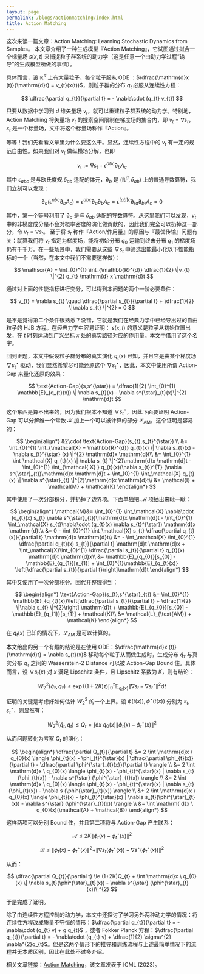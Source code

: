 ```yaml
---
layout: page
permalink: /blogs/actionmatching/index.html
title: Action Matching
---
```



这次来读一篇文章：Action Matching: Learning Stochastic Dynamics from Samples。
本文章介绍了一种生成模型『Action Matching』，它试图通过拟合一个标量场 $s(x,t)$ 来捕捉粒子群系统的动力学（这是任意一个由动力学过程“诱导”的生成模型所做的事情）。

具体而言，设 $\mathbb{R}^{d}$ 上有大量粒子，每个粒子服从 ODE ：$\dfrac{\mathrm{d}x (t)}{\mathrm{d}t} = v_{t}(x(t))$，则粒子群的分布 $q_{t}$ 必服从连续性方程：

$$
\dfrac{\partial q_{t}}{\partial t} =  - \nabla\cdot (q_{t} v_{t})
$$

只要从数据中学习到 $d$ 维矢量场 $v_{t}$，就可以重建粒子群系统的动力学。特别地，Action Matching 将矢量场 $v_{t}$ 的搜索空间限制在梯度场的集合内，即 $v_{t} = \nabla s_{t}$，$s_{t}$ 是一个标量场，文中将这个标量场称作『Action』。

等等！我们先看看文章里为什么要这么干。显然，连续性方程中的 $v_{t}$ 有一定的规范自由性。如果我们对 $v_{t}$ 做纵横场分解，也即

$$
v_{t} :=  \nabla s_{t} + \epsilon^{abc} \partial_{b} A_{c}
$$

其中 $\epsilon_{abc}$ 是与欧氏度规 $\delta_{ab}$ 适配的体元，$\partial_{b}$ 是 $(\mathbb{R}^{d},\delta_{ab})$ 上的普通导数算符，我们立刻可以发现：

$$
\partial_{a} (\epsilon^{abc} \partial_{b} A_{c} ) = \epsilon^{abc} \partial_{a} \partial_{b} A_{c} = \epsilon^{[ab]c} \partial_{(a} \partial_{b)}A_{c} =0
$$

其中，第一个等号利用了 $\partial_{a}$ 是与 $\delta_{ab}$ 适配的导数算符。从这里我们可以发现，$v_{t}$ 中的非梯度成分是不会对概率密度的演化做贡献的，因此我们完全可以扔掉这一部分，令 $v_{t} = \nabla s_{t}$。
至于将 $s_{t}$ 称作『Action/作用量』的原因与『最优传输』问题有关：就算我们将 $v_{t}$ 指定为梯度场，能将初始分布 $q_{0}$ 运输到终末分布 $q_{1}$ 的梯度场仍有千千万。在一些场景中，我们需要从这些 $\nabla s_{t}$ 中筛选出能最小化以下性能指标的一个（当然，在本文中我们不需要这样做）：

$$
\mathscr{A} = \int_{0}^{1} \int_{\mathbb{R}^{d}}  \dfrac{1}{2} \|v_{t} \|^{2} q_{t} \mathrm{d} x \mathrm{d}t
$$

通过对上面的性能指标进行变分，可以得到本问题的两个一阶必要条件：

$$
v_{t} =  \nabla s_{t}  \quad \dfrac{\partial s_{t}}{\partial t} + \dfrac{1}{2} \|\nabla s_{t} \|^{2} = 0 
$$

是不是觉得第二个条件很熟悉？没错，它就是我们在经典力学中已经导出过的自由粒子的 HJB 方程。在经典力学中容易证明： $s(x,t)$ 的意义是粒子从初始位置出发，在 $t$ 时刻运动到广义坐标 $x$ 处的真实路径对应的作用量。本文中借用了这个名字。


回到正题，本文中假设粒子群分布的真实演化 $q_{t}(x)$ 已知，并且它是由某个梯度场 $\nabla s_{t}^{\star}$ 驱动，我们显然希望尽可能还原这个 $\nabla s^{\star}_{t}$，因此，本文中使用所谓 Action-Gap 来量化还原的效果：

$$
\text{Action-Gap}(s,s^{\star}) = \dfrac{1}{2} \int_{0}^{1} \mathbb{E}_{q_{t}(x)} \| \nabla s_{t}(x)  - \nabla  s^{\star}_{t}(x)\|^{2} \mathrm{d}t
$$

这个东西是算不出来的，因为我们根本不知道 $\nabla s_{t}^{\star}$，因此下面要证明 Action-Gap 可以分解维一个常数 $\mathcal{K}$ 加上一个可以被计算的部分 $\mathcal{L}_{\text{AM}}$，这个证明是容易的：

$$
\begin{align*}
&2\cdot \text{Action-Gap}(s_{t},s_{t}^{\star}) \\
&=  \int_{0}^{1} \int_{\mathcal{X} = \mathbb{R}^{d}} q_{t}(x) \| \nabla s_{t}(x) - \nabla s_{t}^{\star} (x) \|^{2} \mathrm{d}x \mathrm{d}t\\
&= \int_{0}^{1} \int_\mathcal{X} q_{t}(x) \| \nabla s_{t} \|^{2}\mathrm{d}x \mathrm{d}t - \int_{0}^{1} \int_{\mathcal{ X} } q_{t}(x)(\nabla s_{t})^{T} (\nabla s^{\star}_{t})\mathrm{d}x \mathrm{d}t + \int_{0}^{1} \int_\mathcal{X} q_{t}(x) \| \nabla s^{\star}_{t} \|^{2}\mathrm{d}x \mathrm{d}t\\
&= \mathcal{I} + \mathcal{M} +  \mathcal{K}
\end{align*}
$$

其中使用了一次分部积分，并扔掉了边界项。下面单独把 $\mathcal{M}$ 项抽出来瞅一瞅：

$$
\begin{align*}
\mathcal{M}&= \int_{0}^{1} \int_\mathcal{X} \nabla\cdot  (q_{t}(x) s_{t} \nabla s^{\star}_{t})\mathrm{d}x \mathrm{d}t - \int_{0}^{1} \int_\mathcal{X} s_{t}\nabla\cdot (q_{t}(x) \nabla s_{t}^{\star}) \mathrm{d}x \mathrm{d}t\\
&= 0 - \int_{0}^{1} \int_\mathcal{X} s_{t} \dfrac{\partial q_{t}(x)}{\partial t} \mathrm{d}x \mathrm{d}t\\
&= -  \int_\mathcal{X} \int_{0}^{1} \dfrac{\partial q_{t}(x) s_{t}}{\partial t} \mathrm{d}t \mathrm{d}x + \int_\mathcal{X}\int_{0}^{1} \dfrac{\partial s_{t}}{\partial t} q_{t}(x)  \mathrm{d}t \mathrm{d}x\\
&= \mathbb{E}_{q_{0}}[s_{0}] - \mathbb{E}_{q_{1}}[s_{1}] + \int_{0}^{1}\mathbb{E}_{q_{t}(x)} \left[\dfrac{\partial s_{t}}{\partial t}\right]\mathrm{d}t
\end{align*}
$$

其中又使用了一次分部积分。回代并整理得到：

$$
\begin{align*}
\text{Action-Gap}(s_{t},s^{\star}_{t}) &= \int_{0}^{1} \mathbb{E}_{q_{t}(x)}\left[\dfrac{\partial s_{t}}{\partial t} + \dfrac{1}{2} \|\nabla  s_{t} \|^{2}\right] \mathrm{d}t + \mathbb{E}_{q_{0}}[s_{0}] - \mathbb{E}_{q_{1}}[s_{1}] + \mathcal{K}\\
&= \mathcal{L}_{\text{AM}} + \mathcal{K}
\end{align*}
$$

在 $q_{t}(x)$ 已知的情况下，$\mathcal{L}_{\text{AM}}$ 是可以计算的。


本文给出的另一个有趣的结论是在使用 ODE：$\dfrac{\mathrm{d}x (t)}{\mathrm{d}t} = \nabla  s_{t}(x)$ 移动每个粒子从而做生成时，生成分布 $\hat q_{\tau}$ 与真实分布 $q_{\tau}$ 之间的 Wasserstein-2 Distance 可以被 Action-Gap Bound 住。具体而言，设 $\nabla s_{t}(x)$ 对 $x$ 满足 Lipschitz 条件，且 Lipschitz 系数为 $K$，则有结论：

$$
W_{2}^{2}(\hat q_{\tau} , q_{\tau}) \le  \exp((1 + 2K)\tau) \int_{0}^{\tau} \mathbb{E}_{q_{t}(x)} \|\nabla s_{t} - \nabla s^{\star}_{t} \|^{2} \mathrm{d} t   
$$

证明的关键是考虑好如何估计 $W_{2}^{2}$ 的一个上界。设 $\phi (t (x)),\phi^{\star}(t(x))$ 分别为 $s_{t}, s^{\star}_{t}$，则显然有：

$$
W_{2}^{2}(\hat q_{t} ,q_{t}) \le Q_{t} = \int \mathrm{d}x \   q_{0}(x)\| \phi_{t}(x) - \phi_{t}^{\star}(x) \|^{2} 
$$

从而问题转化为考察 $Q_{t}$ 的演化：

$$
\begin{align*}
\dfrac{\partial Q_{t}}{\partial t} &= 2 \int \mathrm{d}x \ q_{0}(x) \langle  \phi_{t}(x) - \phi_{t}^{\star}(x) | \dfrac{\partial \phi_{t}(x)}{\partial t} - \dfrac{\partial \phi^{\star}_{t}(x)}{\partial t}   \rangle \\
&= 2 \int \mathrm{d}x  \ q_{0}(x) \langle  \phi_{t}(x) - \phi_{t}^{\star}(x) | \nabla s_{t}(\phi_{t}(x))  - \nabla s^{\star} (\phi^{\star}_{t}(x))  \rangle \\
&= 2 \int \mathrm{d}x  \ q_{0}(x) \langle  \phi_{t}(x) - \phi_{t}^{\star}(x) | \nabla s_{t}(\phi_{t}(x))  - \nabla s (\phi^{\star}_{t}(x))  \rangle \\
&+ 2 \int \mathrm{d}x  \ q_{0}(x) \langle  \phi_{t}(x) - \phi_{t}^{\star}(x) | \nabla s_{t}(\phi^{\star}_{t}(x))  - \nabla s^{\star} (\phi^{\star}_{t}(x))  \rangle \\
&= \int \mathrm{ d}x \  q_{0}(x)(\mathcal{A} + \mathcal{B})
\end{align*}
$$

这样两项可以分别 Bound 住，并且第二项将与 Action-Gap 产生联系：

$$
\mathcal{A} \le  2K  \| \phi_{t}(x) - \phi_{t}^{\star}(x)\|^{2}
$$

$$
\mathcal{B} \le  \| \phi_{t}(x) - \phi^{\star}_{t}(x) \|^{2} + \| \nabla s_{t}(\phi^{\star}_{t}(x))  - \nabla s^{\star} (\phi^{\star}_{t}(x))\|^{2}
$$

从而：

$$
\dfrac{\partial Q_{t}}{\partial t} \le  (1+2K)Q_{t} + \int \mathrm{d}x \ q_{0}(x) \| \nabla s_{t}(\phi^{\star}_{t}(x))  - \nabla s^{\star} (\phi^{\star}_{t}(x))\|^{2}
$$

于是完成了证明。

除了由连续性方程控制的动力学，本文中还探讨了学习另外两种动力学的情况：将连续性方程改成质量不守恒的情形：$\dfrac{\partial q_{t}}{\partial t} = - \nabla\cdot (q_{t} v) + g q_{t}$ ，或者 Fokker Planck 方程：$\dfrac{\partial q_{t}}{\partial t} = - \nabla\cdot (q_{t} v) + \dfrac{1}{2} \sigma^{2} \nabla^{2}q_{t}$。但是这两个情形下的推导和训练流程与上述最简单情况下的流程并无本质区别，因此在此处不过多介绍。

相关文章链接：[Action Matching](https://arxiv.org/abs/2210.06662)，该文章发表于 ICML (2023)。
